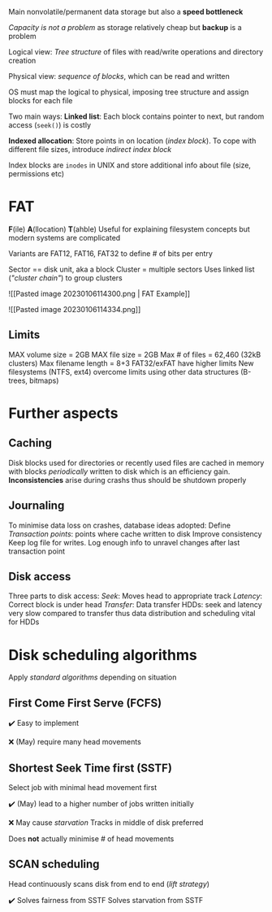 

Main nonvolatile/permanent data storage but also a **speed bottleneck**

_Capacity is not a problem_ as storage relatively cheap but **backup** is a problem

Logical view: _Tree structure_ of files with read/write operations and directory creation

Physical view: _sequence of blocks_, which can be read and written

OS must map the logical to physical, imposing tree structure and assign blocks for each file

Two main ways:
**Linked list**: Each block contains pointer to next, but random access (`seek()`) is costly

**Indexed allocation**: Store points in on location (_index block_). To cope with different file sizes, introduce _indirect index block_

Index blocks are `inodes` in UNIX and store additional info about file (size, permissions etc)

# FAT

**F**(ile) **A**(llocation) **T**(ahble) 
Useful for explaining filesystem concepts but modern systems are complicated

Variants are FAT12, FAT16, FAT32 to define # of bits per entry

Sector == disk unit, aka a block
Cluster = multiple sectors
Uses linked list (_"cluster chain"_) to group clusters


![[Pasted image 20230106114300.png | FAT Example]]

![[Pasted image 20230106114334.png]]


## Limits

MAX volume size = 2GB
MAX file size = 2GB
Max # of files = 62,460 (32kB clusters)
Max filename length = 8+3
FAT32/exFAT have higher limits
New filesystems (NTFS, ext4) overcome limits using other data structures (B-trees, bitmaps)

# Further aspects

## Caching

Disk blocks used for directories or recently used files are cached in memory with blocks _periodically_ written to disk which is an efficiency gain. **Inconsistencies** arise during crashs thus should be shutdown properly

## Journaling
To minimise data loss on crashes, database ideas adopted:
	Define _Transaction points_: points where cache written to disk
		Improve consistency
	Keep log file for writes. Log enough info to unravel changes after last transaction point
## Disk access

Three parts to disk access:
	_Seek_: Moves head to appropriate track
	_Latency_: Correct block is under head
	_Transfer_: Data transfer
	HDDs: seek and latency very slow compared to transfer thus data distribution and scheduling vital for HDDs

# Disk scheduling algorithms

Apply _standard algorithms_ depending on situation

## First Come First Serve (FCFS)

✔️
Easy to implement

❌
(May) require many head movements


## Shortest Seek Time first (SSTF)
Select job with minimal head movement first

✔️
(May) lead to a higher number of jobs written initially

❌
May cause _starvation_
Tracks in middle of disk preferred

Does **not** actually minimise # of head movements


## SCAN scheduling

Head continuously scans disk from end to end (_lift strategy_)


✔️
Solves fairness from SSTF
Solves starvation from SSTF





